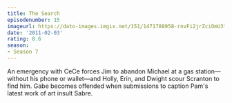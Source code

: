 ```yaml
---
title: The Search
episodenumber: 15
imageurl: https://dato-images.imgix.net/151/1471788958-rnvFi2jrZciOmU3txExzm0uwr5V.jpg?ixlib=rb-1.1.0&ch=DPR%2CWidth&auto=compress%2Cformat
date: '2011-02-03'
rating: 8.6
season:
- Season 7
---
```


An emergency with CeCe forces Jim to abandon Michael at a gas station—without his phone or wallet—and Holly, Erin, and Dwight scour Scranton to find him. Gabe becomes offended when submissions to caption Pam's latest work of art insult Sabre.